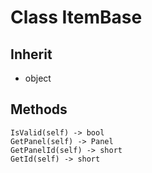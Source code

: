 # Class ItemBase

## Inherit

* object

## Methods
```
IsValid(self) -> bool
GetPanel(self) -> Panel
GetPanelId(self) -> short
GetId(self) -> short
```
